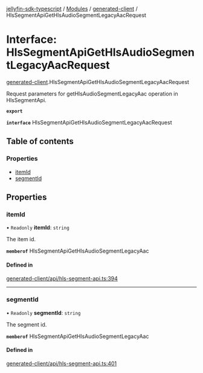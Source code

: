 [jellyfin-sdk-typescript](../README.md) / [Modules](../modules.md) / [generated-client](../modules/generated_client.md) / HlsSegmentApiGetHlsAudioSegmentLegacyAacRequest

# Interface: HlsSegmentApiGetHlsAudioSegmentLegacyAacRequest

[generated-client](../modules/generated_client.md).HlsSegmentApiGetHlsAudioSegmentLegacyAacRequest

Request parameters for getHlsAudioSegmentLegacyAac operation in HlsSegmentApi.

**`export`**

**`interface`** HlsSegmentApiGetHlsAudioSegmentLegacyAacRequest

## Table of contents

### Properties

- [itemId](generated_client.HlsSegmentApiGetHlsAudioSegmentLegacyAacRequest.md#itemid)
- [segmentId](generated_client.HlsSegmentApiGetHlsAudioSegmentLegacyAacRequest.md#segmentid)

## Properties

### itemId

• `Readonly` **itemId**: `string`

The item id.

**`memberof`** HlsSegmentApiGetHlsAudioSegmentLegacyAac

#### Defined in

[generated-client/api/hls-segment-api.ts:394](https://github.com/thornbill/jellyfin-sdk-typescript/blob/e430881/src/generated-client/api/hls-segment-api.ts#L394)

___

### segmentId

• `Readonly` **segmentId**: `string`

The segment id.

**`memberof`** HlsSegmentApiGetHlsAudioSegmentLegacyAac

#### Defined in

[generated-client/api/hls-segment-api.ts:401](https://github.com/thornbill/jellyfin-sdk-typescript/blob/e430881/src/generated-client/api/hls-segment-api.ts#L401)
